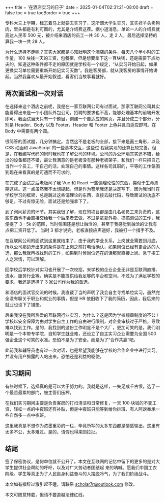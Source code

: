+++
title = '在酒店实习的日子'
date = 2025-01-04T02:31:21+08:00
draft = false
toc = true
tocBorder = true
+++

专科大三上学期，标志着马上就要去实习了。这所谓大学生实习，其实挂羊头卖狗肉，里头都是有利可图的，尤其是介绍费这茬。据小道消息，单论一人的介绍费就高达人民币 500 元，被介绍来酒店的员工一共 30 人，走 2 人，最后选择坚持的算我一块一共 28 人。

为什么选择不走呢？其实大家都是心知肚明这个酒店的条件，每天八个半小时的工作量，100 块钱一天的工资，包餐宿，但是想要拿下这一百块钱，还是需要下点功夫的，知道这种条件都不走的原因就是学校有一个规定，“从实习开始日起，如果更换实习单位需要重新开始记实习天数”。我是客房部，就从我客房的事情开始讲起。当然我喜欢从最开始叙述，看客们当故事看就好。

## 两次面试和一次对话

在选择来这个酒店之前呢，我是在一家互联网公司有过面试，那家互联网公司其实能看得出来是一个小团队外包公司，招聘的要求也不高，能够处理基本的前端开发即可。我面试当天只有一个题目，创建一个自适应的网页，并且分成三个部分，分别是 Header、Body 以及 Footer，Header 和 Footer 上色并且自适应即可。在 Body 中需要有两个圆。

很简答的面试题，几分钟搞定。当然这不是老板的全部，接下来是画三角形，以及 CSS 动画和 JavaScript 的一些基本交互，这些过
程我实现的还算比较完善。但是，在我编写代码的同时我也在了解公司的环境。公司的办公环境其实还不错，给出的设备都还不错，最让我满意的是老板没有那种老板架子，和我们一样只把自己当作一个员工，干自己的活，处理自己的事情。这样各司其职的，平等的工作氛围到现在来看真的是可遇而不可求的。

在完成了面试之后老板问了我 Vue 和 React 一些偏理论性的东西，类似于生命周期这些。这一点虽然我不太想提起，但是作为警示我还是决定写下，因为我当时在学校学习的框架，总是跳过这些偏理论的东西，直接去敲代码，导致面试的功底不够足。不过有惊无险，面试还是勉强拿下了。

到了询问薪资的环节。其实我很了解，现在的项目都是由几名老员工来负责的，这些东西也不会直接交给我一个后来者去做，不过是拿拿外卖，搞搞测试的工作，我便提了 3 - 5k 的范围，当时氛围还是想让融洽的，甚至于我感觉到融洽的让我有点把工资开低了。
当时 3 都才说完，老板直接应声道好，我被打一个措手不及。

在互联网公司的面试到这里就结束了，由于我的学业关系，上岗就业需要到月底，所以公司那边开出来的条件是在上岗之前打电话确认，如果岗位已经有更合适的人选，那么我就再找找别的工作，如果到时候岗位还在的话那就直接上岗。急于招工人之常情，可以理解。

回学校后学校针对实习也开展了一次校招，来学校的企业企业无非是互联网直播、流水、服务行业等。确实是不能提供给我足够的平台和空间，不过为了满足学校的要求，我还是选择了 3 家公司作为我的备选。

和酒店的面试官交流的时候，我直截了当的声明了我会自主寻找单位实习，虽然完全没有聊关于职业和就业的事情，但是 HR 依旧收下了我的简历，因此，我后来的就业也设下了铺垫。

后来我没在我所热爱的互联网行业实习，为什么？这是因为学校规章制度的不公！学校以安全保障为由对学生自主工作的自由进行限制，对企业审核过于严格，导致难以找到工作。是的，我找到的这份工作明显不是个大厂，更加可笑的是，我们明明是一个本带专学院，自知学生就业难，还设立了自主实习企业需要为全国 500 强企业这个可笑的水准。恐怕不是为了安全，而是为了“合作共赢”吧。

此前我和辅导员也有过一次对话，也是希望我能够在学校的合作企业中进行实习。并没有用户揭露的人站出来，恐怕还是利益的驱使。

## 实习期间

有些时候下，选择真的是可以大于努力的。我就是这样，一失足成千古恨，选了一个最苦最累的部门，被主管们压榨。

在我们实习期间主要是负责客房的打扫清洁和日常修复，一天 100 块钱的不变工资，轻松一点的中夜班还有补贴，但是中夜班只能等到给你排班，有人阿谀奉承一些自然多一点中夜班。

这里我真是不想作为浓墨重彩的一栏，毕竟所写的太多东西都是情感输出。这里有太多不公，太多难过。是的，请假也得来回拉扯。

## 结尾

签了保密协议，是何单位就不公开了。本文在互联网的记忆中留下的更多的是对大学生提供社会帮助的呼吁，以及对广大劳动者团结起
来的呐喊。愿我们中国工农阶级、学生等真正为了人民自身利益奋斗的人摆脱冷气，为了我们阶级战斗。

本文如有措辞过激引起不适，请联系 <scholar7r@outlook.com> 修改。

本文可随意转载，但请不要逾越法律红线，
